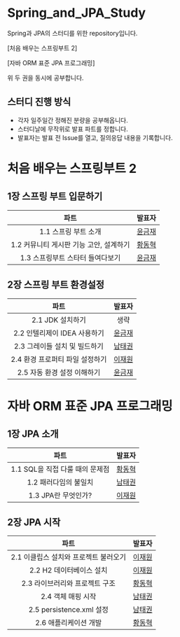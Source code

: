 # Spring_and_JPA_Study
Spring과 JPA의 스터디를 위한 repository입니다.

[처음 배우는 스프링부트 2] 

[자바 ORM 표준 JPA 프로그래밍]

위 두 권을 동시에 공부합니다.

## 스터디 진행 방식

- 각자 일주일간 정해진 분량을 공부해옵니다.
- 스터디날에 무작위로 발표 파트를 정합니다.
- 발표자는 발표 전 Issue를 열고, 질의응답 내용을 기록합니다.

# 처음 배우는 스프링부트 2

## 1장 스프링 부트 입문하기

|파트|발표자|
|:---:|:---:|
|1.1 스프링 부트 소개|[윤금재](https://aeyong-dev.tistory.com/19)|
|1.2 커뮤니티 게시판 기능 고안, 설계하기|[황동혁](https://www.notion.so/JPA-5a3ebcebdcdc40078212b38362c5d1bf?pvs=4)|
|1.3 스프링부트 스타터 들여다보기|[윤금재](https://aeyong-dev.tistory.com/19)|

## 2장 스프링 부트 환경설정

|파트|발표자|
|:---:|:---:|
|2.1 JDK 설치하기|생략|
|2.2 인텔리제이 IDEA 사용하기|[윤금재](https://aeyong-dev.tistory.com/19)|
|2.3 그레이들 설치 및 빌드하기|[남태권](https://blog.naver.com/PostList.naver?blogId=skaxornjs123&from=postList&categoryNo=6)|
|2.4 환경 프로퍼티 파일 설정하기|[이재원](https://glimmer-ketchup-c44.notion.site/2-f80996e19cda4fde8ae11b9590df1449?pvs=4)|
|2.5 자동 환경 설정 이해하기|[윤금재](https://aeyong-dev.tistory.com/19)|

# 자바 ORM 표준 JPA 프로그래밍

## 1장 JPA 소개

|파트|발표자|
|:---:|:---:|
|1.1 SQL을 직접 다룰 때의 문제점|[황동혁](https://www.notion.so/JPA-5a3ebcebdcdc40078212b38362c5d1bf?pvs=4)|
|1.2 패러다임의 불일치|[남태권](https://blog.naver.com/PostList.naver?blogId=skaxornjs123&from=postList&categoryNo=6)|
|1.3 JPA란 무엇인가?|[이재원](https://glimmer-ketchup-c44.notion.site/1-JPA-8f6b0c74749940eda149d9e931d5a93d?pvs=4)|

## 2장 JPA 시작

|파트|발표자|
|:---:|:---:|
|2.1 이클립스 설치와 프로젝트 불러오기|[이재원](https://glimmer-ketchup-c44.notion.site/2-JPA-ca3f68e6fe6c48319f2b9aef447483d8?pvs=4)|
|2.2 H2 데이터베이스 설치|[이재원](https://glimmer-ketchup-c44.notion.site/2-JPA-ca3f68e6fe6c48319f2b9aef447483d8?pvs=4)|
|2.3 라이브러리와 프로젝트 구조|[황동혁](https://www.notion.so/JPA-5a3ebcebdcdc40078212b38362c5d1bf?pvs=4)|
|2.4 객체 매핑 시작|[남태권](https://blog.naver.com/PostList.naver?blogId=skaxornjs123&from=postList&categoryNo=6)|
|2.5 persistence.xml 설정|[남태권](https://blog.naver.com/PostList.naver?blogId=skaxornjs123&from=postList&categoryNo=6)|
|2.6 애플리케이션 개발|[황동혁](https://www.notion.so/JPA-5a3ebcebdcdc40078212b38362c5d1bf?pvs=4)|
